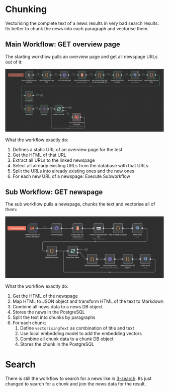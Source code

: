 # Chunking

Vectorising the complete text of a news results in very bad search results. Its better to chunk the news into each paragraph and vectorise them.

## Main Workflow: GET overview page

The starting workflow pulls an overview page and get all newspage URLs out of it:

![Vectorise all news of an overview page](./Vectorise%20all%20news%20of%20an%20overview%20page.png)

What the workflow exactly do:
1. Defines a static URL of an overview page for the test
2. Get the HTML of that URL
3. Extract all URLs to the linked newspage
4. Select all already existing URLs from the database with that URLs
5. Split the URLs into already existing ones and the new ones
6. For each new URL of a newspage: Execute Subworkflow

## Sub Workflow: GET newspage

The sub workflow pulls a newspage, chunks the text and vectorise all of them:

![Pull and Vectorise Newspage](./Pull%20and%20Vectorise%20Newspage.png)

What the workflow exactly do:
1. Get the HTML of the newspage
2. Map HTML to JSON object and transform HTML of the text to Markdown
3. Combine all news data to a news DB object
4. Stores the news in the PostgreSQL
5. Split the text into chunks by paragraphs
6. For each chunk:
    1. Define `vectorisingText` as combination of title and text
    2. Use local embedding model to add the embedding vectors 
    3. Combine all chunk data to a chunk DB object
    4. Stores the chunk in the PostgreSQL

# Search

There is still the workflow to search for a news like in [3-search](../3-search/). Its just changed to search for a chunk and join the news data for the result.
